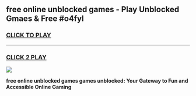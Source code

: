 
## free online unblocked games - Play Unblocked Gmaes & Free #o4fyl
<h3>
<a href="https://news.freeplayer.one?title=free_online_unblocked_games&ref=03M">CLICK TO PLAY</a></h3>
<hr>

<h3>
<a href="https://news.freeplayer.one?title=free_online_unblocked_games&ref=03M">CLICK 2 PLAY</a>
  
</h3>

<a href="https://news.freeplayer.one?title=free_online_unblocked_games&ref=03M"><img src="https://clearcache.store/games.png"></a>


**free online unblocked games games unblocked: Your Gateway to Fun and Accessible Online Gaming**
